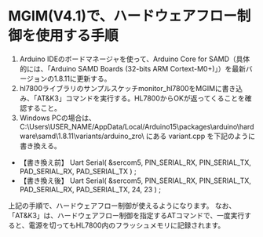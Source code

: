 # MGIM(V4.1)で、ハードウェアフロー制御を使用する手順

1. Arduino IDEのボードマネージャを使って、Arduino Core for SAMD（具体的には、「Arduino SAMD Boards (32-bits ARM Cortext-M0+)」）を最新バージョンの1.8.11に更新する。
2. hl7800ライブラリのサンプルスケッチmonitor_hl7800をMGIMに書き込み、「AT&K3」コマンドを実行する。HL7800からOKが返ってくることを確認すること。
3. Windows PCの場合は、C:\Users\USER_NAME/AppData/Local/Arduino15\packages\arduino\hardware\samd\1.8.11\variants/arduino_zro\ にある variant.cpp を下記のように書き換える。

  - 【書き換え前】 Uart Serial( &sercom5, PIN_SERIAL_RX, PIN_SERIAL_TX, PAD_SERIAL_RX, PAD_SERIAL_TX ) ;
  - 【書き換え後】 Uart Serial( &sercom5, PIN_SERIAL_RX, PIN_SERIAL_TX, PAD_SERIAL_RX, PAD_SERIAL_TX, 24, 23 ) ;

上記の手順で、ハードウェアフロー制御が使えるようになります。
なお、「AT&K3」は、ハードウェアフロー制御を指定するATコマンドで、一度実行すると、電源を切ってもHL7800内のフラッシュメモリに記録されます。
